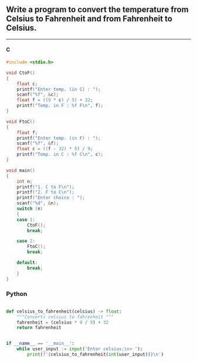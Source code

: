 ## Write a program to convert the temperature from Celsius to Fahrenheit and from Fahrenheit to Celsius.

---

<CodeBlock slots="heading, code" repeat="1" languages="C" />

#### C

```c
#include <stdio.h>

void CtoF()
{
    float c;
    printf("Enter temp. (in C) : ");
    scanf("%f", &c);
    float f = ((9 * c) / 5) + 32;
    printf("Temp. in F : %f F\n", f);
}

void FtoC()
{
    float f;
    printf("Enter temp. (in F) : ");
    scanf("%f", &f);
    float c = ((f - 32) * 5) / 9;
    printf("Temp. in C : %f C\n", c);
}

void main()
{
    int n;
    printf("1. C to F\n");
    printf("2. F to C\n");
    printf("Enter choice : ");
    scanf("%d", &n);
    switch (n)
    {
    case 1:
        CtoF();
        break;

    case 2:
        FtoC();
        break;

    default:
        break;
    }
}
```


### Python

```python

def celsius_to_fahrenheit(celsius) -> float:
    """Converts celsius to fahrenheit """
    fahrenheit = (celsius * 9 / 5) + 32
    return fahrenheit


if __name__ == '__main__':
    while user_input := input('Enter celsius:\n> '):
        print(f'{celsius_to_fahrenheit(int(user_input))}\n')

```




